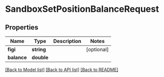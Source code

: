 # SandboxSetPositionBalanceRequest

## Properties
Name | Type | Description | Notes
------------ | ------------- | ------------- | -------------
**figi** | **string** |  | [optional] 
**balance** | **double** |  | 

[[Back to Model list]](../../README.md#documentation-for-models) [[Back to API list]](../../README.md#documentation-for-api-endpoints) [[Back to README]](../../README.md)


